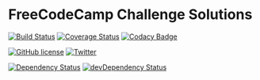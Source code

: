 # FreeCodeCamp Challenge Solutions
[![Build Status](https://travis-ci.org/abhisekp/FCC-Challenges.svg)](https://travis-ci.org/abhisekp/FCC-Challenges)
[![Coverage Status](https://coveralls.io/repos/abhisekp/FCC-Challenges/badge.svg?branch=master&service=github)](https://coveralls.io/github/abhisekp/FCC-Challenges?branch=master)
[![Codacy Badge](https://api.codacy.com/project/badge/6843eb46fbec4b52bb9abfc145d8ce05)](https://www.codacy.com/app/abhisekp/FCC-Challenges)

[![GitHub license](https://img.shields.io/badge/license-MIT-blue.svg?style=flat)](https://raw.githubusercontent.com/abhisekp/FCC-Challenges/master/LICENSE)
[![Twitter](https://img.shields.io/twitter/url/https/github.com/abhisekp/FCC-Challenges.svg?style=social)](https://twitter.com/intent/tweet?text=FreeCodeCamp%20challenge%20solutions%20by%20%40abhisek%20in%20%40FreeCodeCamp&url=https%3a%2f%2fgithub.com%2fabhisekp%2fFCC-Challenges&hashtags=webdev,free,coding,tutorial,html,css,javascript&related=abhisek%3aFCC%20Challenge%20Solver,FreeCodeCamp%3aOnline%20Free%20Coding%20Camp,ossia%3a%40FreeCodeCamp%20Founder)
<!--[![GitHub stars](https://img.shields.io/github/stars/abhisekp/FCC-Challenges.svg?style=flat)](https://github.com/abhisekp/FCC-Challenges/stargazers)-->
<!--[![GitHub forks](https://img.shields.io/github/forks/abhisekp/FCC-Challenges.svg?style=flat)](https://github.com/abhisekp/FCC-Challenges/network)-->

[![Dependency Status](https://david-dm.org/abhisekp/FCC-Challenges.svg)](https://david-dm.org/abhisekp/FCC-Challenges)
[![devDependency Status](https://david-dm.org/abhisekp/FCC-Challenges/dev-status.svg)](https://david-dm.org/abhisekp/FCC-Challenges#info=devDependencies)
